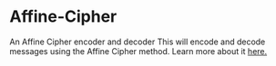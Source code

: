 # Affine-Cipher
An Affine Cipher encoder and decoder
This will encode and decode messages using the Affine Cipher method.
Learn more about it [here.](https://en.wikipedia.org/wiki/Affine_cipher)
